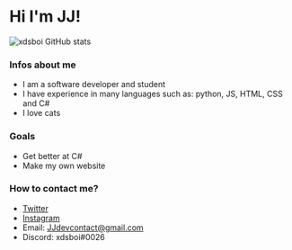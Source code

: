 # Hi I'm JJ!

![xdsboi GitHub stats](https://github-readme-stats.vercel.app/api?username=xdsboi&show_icons=true&theme=cobalt)

### Infos about me
- I am a software developer and student
- I have experience in many languages such as: python, JS, HTML, CSS and C#
- I love cats

### Goals
- Get better at C#
- Make my own website

### How to contact me?
- [Twitter](https://twitter.com/xdsboi)
- [Instagram](https://www.instagram.com/xdsdev/)
- Email: JJdevcontact@gmail.com
- Discord: xdsboi#0026
